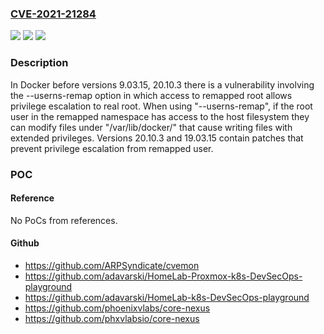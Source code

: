 ### [CVE-2021-21284](https://cve.mitre.org/cgi-bin/cvename.cgi?name=CVE-2021-21284)
![](https://img.shields.io/static/v1?label=Product&message=moby&color=blue)
![](https://img.shields.io/static/v1?label=Version&message=n%2Fa&color=blue)
![](https://img.shields.io/static/v1?label=Vulnerability&message=CWE-22%20Improper%20Limitation%20of%20a%20Pathname%20to%20a%20Restricted%20Directory%20('Path%20Traversal')&color=brighgreen)

### Description

In Docker before versions 9.03.15, 20.10.3 there is a vulnerability involving the --userns-remap option in which access to remapped root allows privilege escalation to real root. When using "--userns-remap", if the root user in the remapped namespace has access to the host filesystem they can modify files under "/var/lib/docker/<remapping>" that cause writing files with extended privileges. Versions 20.10.3 and 19.03.15 contain patches that prevent privilege escalation from remapped user.

### POC

#### Reference
No PoCs from references.

#### Github
- https://github.com/ARPSyndicate/cvemon
- https://github.com/adavarski/HomeLab-Proxmox-k8s-DevSecOps-playground
- https://github.com/adavarski/HomeLab-k8s-DevSecOps-playground
- https://github.com/phoenixvlabs/core-nexus
- https://github.com/phxvlabsio/core-nexus

